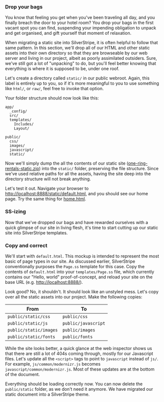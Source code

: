 ### Drop your bags

You know that feeling you get when you've been traveling all day, and you finally breach the door to your hotel room? You drop your bags in the first vacant spot you can find, suspending your impending obligation to unpack and get organised, and gift yourself that moment of relaxation.

When migrating a static site into SilverStripe, it is often helpful to follow that same pattern. In this section, we'll drop all of our HTML and other static assets into their own directory so that they are browseable by our web server and living in our project, albeit as poorly assimilated outsiders. Sure, we've still got a lot of "unpacking" to do, but you'll feel better knowing that everything is where it is supposed to be, under one roof.

Let's create a directory called `static/` in our public webroot. Again, this label is entirely up to you, so if it's more meaningful to you to use something like `html/`, or `raw/`, feel free to invoke that option.

Your folder structure should now look like this:

```
app/
  _config/
  src/ 
  templates/
    Includes/
    Layout/

public/
  css/
  images/
  javascript/
  static/
```

Now we'll simply dump the all the contents of our static site ([one-ring-rentals-static.zip](https://github.com/silverstripe/silverstripe-lessons-v4/raw/c22cf8a9c1781b8f85f0675d8bfd07b842eec532/Lesson-02-begin/__assets/one-ring-rentals-static.zip)) into the `static/` folder, preserving the file structure. Since we've used relative paths for all the assets, having the site deep into the directory structure will not break anything.

Let's test it out. Navigate your browser to <http://localhost:8888/static/default.html>, and you should see our home page. Try the same thing for [home.html](http://localhost:8888/static/home.html).

### SS-izing

Now that we've dropped our bags and have rewarded ourselves with a quick glimpse of our site in living flesh, it's time to start cutting up our static site into SilverStripe templates.

### Copy and correct

We'll start with `default.html`. This mockup is intended to represent the most basic of page types in our site. As discussed earlier, SilverStripe conventionally purposes the `Page.ss` template for this case. Copy the contents of `default.html` into your `templates/Page.ss` file, which currently contains our "Hello, world" proof-of-concept, and reload your site on the base URL (e.g. <http://localhost:8888/>).

Look good? No, it shouldn't. It should look like an unstyled mess. Let's copy over all the static assets into our project. Make the following copies:

| From                   | To                  |
| ---------------------- | ------------------- |
| `public/static/css`    | `public/css`        |
| `public/static/js`     | `public/javascript` |
| `public/static/images` | `public/images`     |
| `public/static/fonts`  | `public/fonts`      |

While the site looks better, a quick glance at the web inspector shows us that there are still a lot of 404s coming through, mostly for our Javascript files. Let's update all the `<script>` tags to point to `javascript` instead of `js/`. For example, `js/common/modernizr.js` becomes `javascript/common/modernizr.js`. Most of these updates are at the bottom of the document.


Everything should be loading correctly now. You can now delete the `public/static` folder, as we don't need it anymore. We have migrated our static document into a SilverStripe theme.

